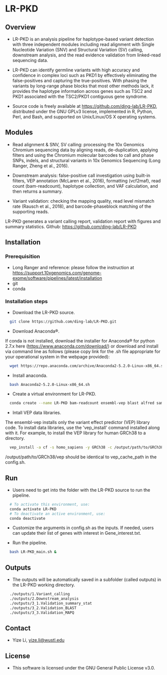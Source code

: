 # LR-PKD

## Overview

* LR-PKD is an analysis pipeline for haplotype-based variant detection with three independent modules including read alignment with Single Nucleotide Variation (SNV) and Structural Variation (SV) calling, downstream analysis, and the read evidence validation from linked-read sequencing data. 

* LR-PKD can identify germline variants with high accuracy and confidence in complex loci such as PKD1 by effectively eliminating the false-positives and capturing the true-positives. With phasing the variants by long-range phase blocks that most other methods lack, it provides the haplotype information across genes such as TSC2 and PKD1 associated with the TSC2/PKD1 contiguous gene syndrome.

* Source code is freely available at https://github.com/ding-lab/LR-PKD, distributed under the GNU GPLv3 license, implemented in R, Python, Perl, and Bash, and supported on Unix/Linux/OS X operating systems.

## Modules

* Read alignment & SNV, SV calling: processing the 10x Genomics Chromium sequencing data by aligning reads, de-duplication, applying filters and using the Chromium molecular barcodes to call and phase SNPs, indels, and structural variants in 10x Genomics Sequencing (Long Ranger, Zheng et al., 2016).

* Downstream analysis: false-positive call investigation using built-in filters, VEP annotation (McLaren et al., 2016), formatting (vcf2maf), read count (bam-readcount), haplotype collection, and VAF calculation, and then returns a summary. 

* Variant validation: checking the mapping quality, read level mismatch rate (Rausch et al., 2018), and barcode-phaseblock matching of the supporting reads.

LR-PKD generates a variant calling report, validation report with figures and summary statistics. Github: https://github.com/ding-lab/LR-PKD

## Installation

### Prerequisition
* Long Ranger and reference: please follow the instruction at https://support.10xgenomics.com/genome-exome/software/pipelines/latest/installation
* git
* conda

### Installation steps
* Download the LR-PKD source.
```sh
  git clone https://github.com/ding-lab/LR-PKD.git
```
* Download Anaconda®.

If conda is not installed, download the installer for Anaconda® for python 2.7.x here (https://www.anaconda.com/download/) or download and install via command line as follows (please copy link for the .sh file appropriate for your operational system in the webpage provided):
```sh
  wget https://repo.anaconda.com/archive/Anaconda2-5.2.0-Linux-x86_64.sh
```

* Install anaconda.
```sh
  bash Anaconda2-5.2.0-Linux-x86_64.sh
```

* Create a virtual environment for LR-PKD.
```sh
  conda create --name LR-PKD bam-readcount ensembl-vep blast alfred samtools seqtk perl python=2.7 pysam pandas
```

* Intall VEP data libraries.

The ensembl-vep installs only the variant effect predictor (VEP) library code. To install data libraries, use the 'vep_install' command installed along with it. For example, to install the VEP library for human GRCh38 to a directory.
```sh
  vep_install -a cf -s homo_sapiens -y GRCh38 -c /output/path/to/GRCh38/vep --CONVERT
```
/output/path/to/GRCh38/vep should be identical to vep_cache_path in the config.sh.

## Run
* Users need to get into the folder with the LR-PKD source to run the pipeline.
```sh
  # To activate this environment, use:
  conda activate LR-PKD
  # To deactivate an active environment, use:
  conda deactivate
```

* Customize the arguments in config.sh as the inputs. If needed, users can update their list of genes with interest in Gene_interest.txt.

* Run the pipeline.
```sh
  bash LR-PKD_main.sh &
```

## Outputs
* The outputs will be automatically saved in a subfolder (called outputs) in the LR-PKD working directory.
```sh
  ./outputs/1.Variant_calling
  ./outputs/2.Downstream_analysis
  ./outputs/3_1.Validation_summary_stat
  ./outputs/3_2.Validation_BLAST
  ./outputs/3_3.Validation_MAPQ
```
## Contact
* Yize Li, yize.li@wustl.edu

## License
* This software is licensed under the GNU General Public License v3.0.









